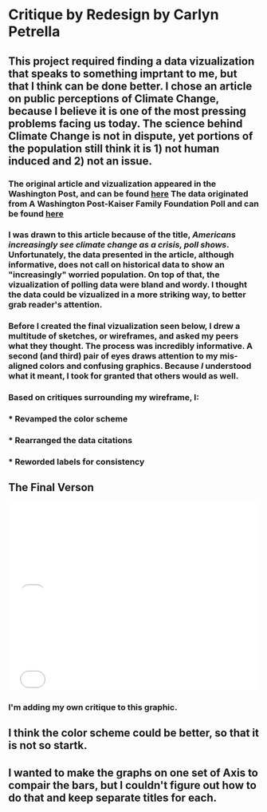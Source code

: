 # Critique by Redesign by Carlyn Petrella

## This project required finding a data vizualization that speaks to something imprtant to me, but that I think can be done better. I chose an article on public perceptions of Climate Change, because I believe it is one of the most pressing problems facing us today. The science behind Climate Change is not in dispute, yet portions of the population still think it is 1) not human induced and 2) not an issue. 

### The original article and vizualization appeared in the Washington Post, and can be found [here](https://www.washingtonpost.com/climate-environment/americans-increasingly-see-climate-change-as-a-crisis-poll-shows/2019/09/12/74234db0-cd2a-11e9-87fa-8501a456c003_story.html) The data originated from A Washington Post-Kaiser Family Foundation Poll and can be found [here](https://www.washingtonpost.com/context/washington-post-kaiser-family-foundation-climate-change-survey-july-9-aug-5-2019/601ed8ff-a7c6-4839-b57e-3f5eaa8ed09f/)


### I was drawn to this article because of the title, _Americans increasingly see climate change as a crisis, poll shows_. Unfortunately, the data presented in the article, although informative, does not call on historical data to show an "increasingly" worried population. On top of that, the vizualization of polling data were bland and wordy. I thought the data could be vizualized in a more striking way, to better grab reader's attention. 

### Before I created the final vizualization seen below, I drew a multitude of sketches, or wireframes, and asked my peers what they thought. The process was incredibly informative. A second (and third) pair of eyes draws attention to my mis-aligned colors and confusing graphics. Because *I* understood what it meant, I took for granted that others would as well. 

### Based on critiques surrounding my wireframe, I: 
### * Revamped the color scheme
### * Rearranged the data citations
### * Reworded labels for consistency


## The Final Verson
<iframe title="US Adults say climate change is:" aria-label="Bar Chart" id="datawrapper-chart-txToq" src="//datawrapper.dwcdn.net/txToq/1/" scrolling="no" frameborder="0" style="width: 0; min-width: 100% !important; border: none;" height="171"></iframe><script type="text/javascript">!function(){"use strict";window.addEventListener("message",function(a){if(void 0!==a.data["datawrapper-height"])for(var e in a.data["datawrapper-height"]){var t=document.getElementById("datawrapper-chart-"+e)||document.querySelector("iframe[src*='"+e+"']");t&&(t.style.height=a.data["datawrapper-height"][e]+"px")}})}();</script>

<iframe title="US adults say reducing negative effects of climate change will require:" aria-label="Bar Chart" id="datawrapper-chart-S6Acf" src="//datawrapper.dwcdn.net/S6Acf/2/" scrolling="no" frameborder="0" style="width: 0; min-width: 100% !important; border: none;" height="206"></iframe><script type="text/javascript">!function(){"use strict";window.addEventListener("message",function(a){if(void 0!==a.data["datawrapper-height"])for(var e in a.data["datawrapper-height"]){var t=document.getElementById("datawrapper-chart-"+e)||document.querySelector("iframe[src*='"+e+"']");t&&(t.style.height=a.data["datawrapper-height"][e]+"px")}})}();</script>


### I'm adding my own critique to this graphic. 
## I think the color scheme could be better, so that it is not so startk.
## I wanted to make the graphs on one set of Axis to compair the bars, but I couldn't figure out how to do that and keep separate titles for each. 

